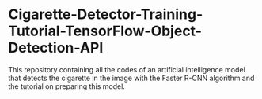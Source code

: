 # Cigarette-Detector-Training-Tutorial-TensorFlow-Object-Detection-API
 This repository containing all the codes of an artificial intelligence model that detects the cigarette in the image with the Faster R-CNN algorithm and the tutorial on preparing this model.
